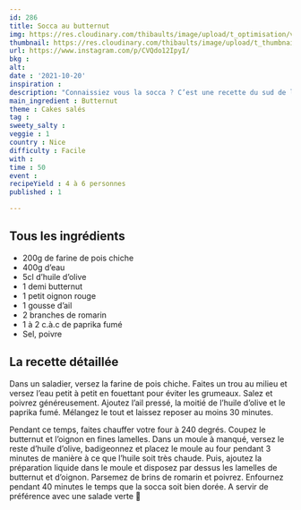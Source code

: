 ```yaml
---
id: 286
title: Socca au butternut
img: https://res.cloudinary.com/thibaults/image/upload/t_optimisation/v1634902032/Recipes/20211020_socca_potiron.jpg
thumbnail: https://res.cloudinary.com/thibaults/image/upload/t_thumbnail_josie/v1634902032/Recipes/20211020_socca_potiron.jpg
url: https://www.instagram.com/p/CVQdo12IpyI/
bkg : 
alt: 
date : '2021-10-20'
inspiration : 
description: "Connaissiez vous la socca ? C’est une recette du sud de la France à base de farine de pois chiche que j’ai associée avec du butternut."
main_ingredient : Butternut
theme : Cakes salés
tag : 
sweety_salty : 
veggie : 1
country : Nice
difficulty : Facile
with : 
time : 50
event : 
recipeYield : 4 à 6 personnes
published : 1

---
```


## Tous les ingrédients
 - 200g de farine de pois chiche
 - 400g d’eau
 - 5cl d’huile d’olive
 - 1 demi butternut
 - 1 petit oignon rouge
 - 1 gousse d’ail
 - 2 branches de romarin
 - 1 à 2 c.à.c de paprika fumé
 - Sel, poivre

## La recette détaillée
Dans un saladier, versez la farine de pois chiche. Faites un trou au milieu et versez l’eau petit à petit en fouettant pour éviter les grumeaux. Salez et poivrez généreusement. Ajoutez l’ail pressé, la moitié de l’huile d’olive et le paprika fumé. Mélangez le tout et laissez reposer au moins 30 minutes.

Pendant ce temps, faites chauffer votre four à 240 degrés. Coupez le butternut et l’oignon en fines lamelles. Dans un moule à manqué, versez le reste d’huile d’olive, badigeonnez et placez le moule au four pendant 3 minutes de manière à ce que l’huile soit très chaude. Puis, ajoutez la préparation liquide dans le moule et disposez par dessus les lamelles de butternut et d’oignon. Parsemez de brins de romarin et poivrez. Enfournez pendant 40 minutes le temps que la socca soit bien dorée. A servir de préférence avec une salade verte 🥗